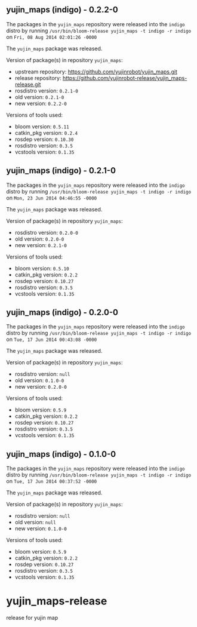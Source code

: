 ## yujin_maps (indigo) - 0.2.2-0

The packages in the `yujin_maps` repository were released into the `indigo` distro by running `/usr/bin/bloom-release yujin_maps -t indigo -r indigo` on `Fri, 08 Aug 2014 02:01:26 -0000`

The `yujin_maps` package was released.

Version of package(s) in repository `yujin_maps`:
- upstream repository: https://github.com/yujinrobot/yujin_maps.git
- release repository: https://github.com/yujinrobot-release/yujin_maps-release.git
- rosdistro version: `0.2.1-0`
- old version: `0.2.1-0`
- new version: `0.2.2-0`

Versions of tools used:
- bloom version: `0.5.11`
- catkin_pkg version: `0.2.4`
- rosdep version: `0.10.30`
- rosdistro version: `0.3.5`
- vcstools version: `0.1.35`


## yujin_maps (indigo) - 0.2.1-0

The packages in the `yujin_maps` repository were released into the `indigo` distro by running `/usr/bin/bloom-release yujin_maps -t indigo -r indigo` on `Mon, 23 Jun 2014 04:46:55 -0000`

The `yujin_maps` package was released.

Version of package(s) in repository `yujin_maps`:
- rosdistro version: `0.2.0-0`
- old version: `0.2.0-0`
- new version: `0.2.1-0`

Versions of tools used:
- bloom version: `0.5.10`
- catkin_pkg version: `0.2.2`
- rosdep version: `0.10.27`
- rosdistro version: `0.3.5`
- vcstools version: `0.1.35`


## yujin_maps (indigo) - 0.2.0-0

The packages in the `yujin_maps` repository were released into the `indigo` distro by running `/usr/bin/bloom-release yujin_maps -t indigo -r indigo` on `Tue, 17 Jun 2014 00:43:08 -0000`

The `yujin_maps` package was released.

Version of package(s) in repository `yujin_maps`:
- rosdistro version: `null`
- old version: `0.1.0-0`
- new version: `0.2.0-0`

Versions of tools used:
- bloom version: `0.5.9`
- catkin_pkg version: `0.2.2`
- rosdep version: `0.10.27`
- rosdistro version: `0.3.5`
- vcstools version: `0.1.35`


## yujin_maps (indigo) - 0.1.0-0

The packages in the `yujin_maps` repository were released into the `indigo` distro by running `/usr/bin/bloom-release yujin_maps -t indigo -r indigo` on `Tue, 17 Jun 2014 00:37:52 -0000`

The `yujin_maps` package was released.

Version of package(s) in repository `yujin_maps`:
- rosdistro version: `null`
- old version: `null`
- new version: `0.1.0-0`

Versions of tools used:
- bloom version: `0.5.9`
- catkin_pkg version: `0.2.2`
- rosdep version: `0.10.27`
- rosdistro version: `0.3.5`
- vcstools version: `0.1.35`


yujin_maps-release
==================

release for yujin map 
